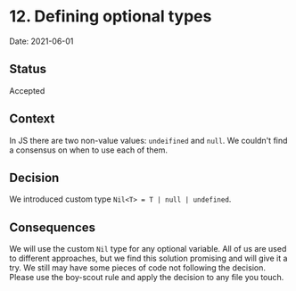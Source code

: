 # 12. Defining optional types

Date: 2021-06-01

## Status

Accepted

## Context

In JS there are two non-value values: `undeifined` and `null`. We couldn't find a consensus on when to use each of them.

## Decision

We introduced custom type `Nil<T> = T | null | undefined`.

## Consequences

We will use the custom `Nil` type for any optional variable.
All of us are used to different approaches, but we find this solution promising and will give it a try.
We still may have some pieces of code not following the decision. Please use the boy-scout rule and apply the decision to any file you touch.
